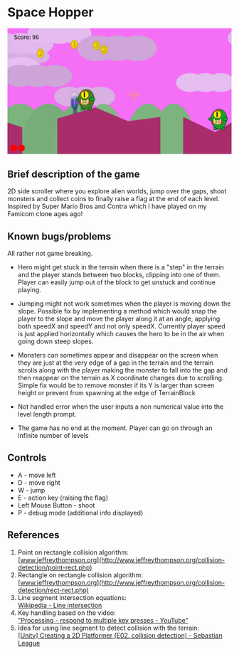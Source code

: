 # Space Hopper
![Space Hopper screenshot](docs/screenshot02.jpg)

## Brief description of the game
2D side scroller where you explore alien worlds, jump over the gaps, shoot monsters and collect coins to finally raise a flag at the end of each level.
Inspired by Super Mario Bros and Contra which I have played on my Famicom clone ages ago!

## Known bugs/problems
  All rather not game breaking.
  - Hero might get stuck in the terrain when there is a "step" in the terrain and the player stands between two blocks, clipping into one of them.
    Player can easily jump out of the block to get unstuck and continue playing.
    
  - Jumping might not work sometimes when the player is moving down the slope.
    Possible fix by implementing a method which would snap the player to the slope and move the player along it at an angle,
    applying both speedX and speedY and not only speedX.
    Currently player speed is just applied horizontally which causes the hero to be in the air when going down steep slopes.
    
  - Monsters can sometimes appear and disappear on the screen when they are just at the very edge of a gap in the terrain
    and the terrain scrolls along with the player making the monster to fall into the gap and then
    reappear on the terrain as X coordinate changes due to scrolling.
    Simple fix would be to remove monster if its Y is larger than screen height or prevent from spawning at the edge of TerrainBlock
    
  - Not handled error when the user inputs a non numerical value into the level length prompt.
  - The game has no end at the moment. Player can go on through an infinite number of levels

## Controls
- A - move left
- D - move right
- W - jump
- E - action key (raising the flag)
- Left Mouse Button - shoot
- P - debug mode (additional info displayed)

## References
1. Point on rectangle collision algorithm:\
[www.jeffreythompson.org](http://www.jeffreythompson.org/collision-detection/point-rect.php)
2. Rectangle on rectangle collision algorithm:\
[www.jeffreythompson.org](http://www.jeffreythompson.org/collision-detection/rect-rect.php)
3. Line segment intersection equations:\
[Wikipedia - Line intersection](https://en.wikipedia.org/wiki/Line%E2%80%93line_intersection)
4. Key handling based on the video:\
["Processing - respond to multiple key presses - YouTube"](https://www.youtube.com/watch?v=yKv02lq7JHs)
5. Idea for using line segment to detect collision with the terrain:\
[[Unity] Creating a 2D Platformer (E02. collision detection) - Sebastian League](https://www.youtube.com/watch?v=OBtaLCmJexk)